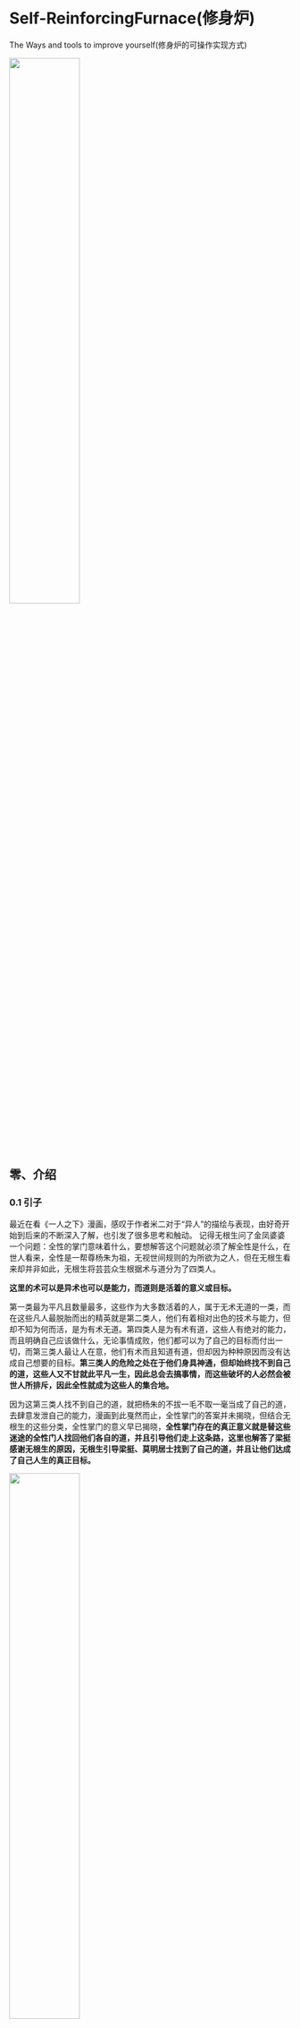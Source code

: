 # Self-ReinforcingFurnace(修身炉)
The Ways and tools to improve yourself(修身炉的可操作实现方式)

<img style="width: 50%" align="center" src="img/修身炉.jpeg" />

## 零、介绍

### 0.1 引子

最近在看《一人之下》漫画，感叹于作者米二对于“异人”的描绘与表现，由好奇开始到后来的不断深入了解，也引发了很多思考和触动。
记得无根生问了金凤婆婆一个问题：全性的掌门意味着什么，要想解答这个问题就必须了解全性是什么，在世人看来，全性是一帮尊杨朱为祖，无视世间规则的为所欲为之人，但在无根生看来却并非如此，无根生将芸芸众生根据术与道分为了四类人。

**这里的术可以是异术也可以是能力，而道则是活着的意义或目标。**

第一类最为平凡且数量最多，这些作为大多数活着的人，属于无术无道的一类，而在这些凡人最脱胎而出的精英就是第二类人，他们有着相对出色的技术与能力，但却不知为何而活，是为有术无道。第四类人是为有术有道，这些人有绝对的能力，而且明确自己应该做什么，无论事情成败，他们都可以为了自己的目标而付出一切，而第三类人最让人在意，他们有术而且知道有道，但却因为种种原因而没有达成自己想要的目标。**第三类人的危险之处在于他们身具神通，但却始终找不到自己的道，这些人又不甘就此平凡一生，因此总会去搞事情，而这些破坏的人必然会被世人所排斥，因此全性就成为这些人的集合地。**

因为这第三类人找不到自己的道，就把杨朱的不拔一毛不取一毫当成了自己的道，去肆意发泄自己的能力，漫画到此戛然而止，全性掌门的答案并未揭晓，但结合无根生的这些分类，全性掌门的意义早已揭晓，**全性掌门存在的真正意义就是替这些迷途的全性门人找回他们各自的道，并且引导他们走上这条路，这里也解答了梁挺感谢无根生的原因，无根生引导梁挺、莫明居士找到了自己的道，并且让他们达成了自己人生的真正目标。**



<img style="width: 50%" align="center" src="img/dao.png" />



### 0.2 “修身炉”的打开方式

事实上，“异人”分成很多种，有些是先天，有些是后天，但是更多的是无法找到自己的“道”与“术”的普通人。
那么普通人想要成为“异人”的后天方式只能是找准某个方向，不断地去突破自己，由此碧游村马村长所做的“修身炉”便是其中一种方式。
回归现实，我们可以类似地，参考古代修身齐家治国平天下的思想，这里将“修身”作为一个最终目标，提供一个可实现操作的若干方式方法作为一个现实可操作的“修身炉”。

此处设计的“修身炉”，类比计算机架构，并抽象人类思维与活动本身，试图建立一个适合高效提升及自身运行方式的高效机制，由此达到“修身”的效果。同时，也希望可以在“修身”的同时不断去追寻属于自己的“道”，以免沦落至于第三类人的境地。

层级结构如下：

分成以下六层

- 1.应用层

- 2.数据层

- 3.传输层

- 4.数据链路层

- 5.核心底层

- 6.物理层

下面所有内容可作为一个指南，亦可作为个人学习笔记的一个模板或纲要，仅作为学习交流之用，一家之言不做其他用途。


## **一、应用层:(内核驱动，硬件支持，扩展应用，精深练习)**

### **1.技能**：

#### 1.1 计算机水平:

##### 1.1.1 数据结构与算法：

##### 1.1.2 编程语言语法：

##### 1.1.3 设计思想：

##### 1.1.4 架构方案：

##### 1.1.5 数据库原理及应用：

##### 1.1.6 操作系统及应用：

##### 1.1.7 编译原理及编译器：

##### 1.1.8 计算机组成原理：

##### 1.1.9 服务器搭建：

##### 1.1.10 云计算相关

##### 1.1.11 计算机视觉

##### 1.1.12 人工智能相关



#### 1.2 阅读/写作水平：

##### 1.2.1 阅读总结：

##### 1.2.2 阅读思考：

##### 1.2.3 阅读技巧：

##### 1.2.4 阅读速度：

##### 1.2.5 文字功底：

##### 1.2.6 修辞手法：



#### **1.3 数学水平**：

##### 1.3.1 概率论与数理统计：

##### 1.3.2 线性代数：

##### 1.3.3 高等数学：

##### 1.3.4 数论：

##### 1.3.5 欧几里得几何：



#### **1.4 设计水平：**

##### 1.4.1 设计理念：

##### 1.4.2 构图技巧：

##### 1.4.3 光影透视：

##### 1.4.4 线条勾勒：

##### 1.4.5 色域/色彩辨识：



#### 1.5**拍摄水平：**

##### 1.5.1 相机基本知识：

##### 1.5.2 拍摄技巧：

  

#### **1.6 声乐水平**：

##### 1.6.1 乐理知识：

##### 1.6.2 旋律：

##### 1.6.3 音阶：  

​              

​                 

#### 1.7 **统筹水平：**

##### 1.7.1 时间规划与管理

##### 1.7.2 精力分配与管理

##### 1.7.3 项目资源配置与进度管理



​         

​         

​          

### **2.精深练习:**

#### 2.1 刻意练习

#### 2.2 技巧加强

#### 2.3 专项练习

#### 2.4 精益求精

​                                 

### 3.**能力**：

#### 3.1 决策能力：

#### 3.2 理财能力：

#### 3.3 表达能力：

#### 3.4 英语口语能力：

#### 3.5 审美能力：

#### 3.6 理解能力：

#### 3.7 推理能力：

#### 3.8 自理能力：



### 4.其他          

#### **4.1素质**：

##### 4.1.1 仕人气质：

##### 4.1.2 绅士风度：



#### **4.2礼仪**：

##### 4.2.1 社交礼仪：

##### 4.2.2 餐桌礼仪：

##### 4.2.3 礼貌用语：



## **二、数据层:(接受传输层的数据)**

​     多维世界的多维媒体

​     真实有效的信息流

   

### **2.1.1 书籍:** 

#### 2.1.1.1 期刊：

#### 2.1.1.2 电子杂志：

#### 2.1.1.3 电子书：

#### 2.1.1.4 纸质书：

​              

### **2.1.2 影像:** 

#### 2.1.2.1 纪录片：

#### 2.1.2.2 电影：

​              

### **2.2.3声乐:** 

#### 2.2.3.1 协奏曲：

#### 2.2.3.2蓝调：

#### 2.2.3.3 巴洛克音乐：

#### 2.2.3.4轻音乐：

#### 2.2.3.5白噪声：

​              

### 2.2.4**数据库存储(大脑记忆)**:

(瞬时记忆、周期记忆、永久记忆、过去回忆)

#### 2.2.4.1 瞬时记忆：

#### 2.2.4.2 周期记忆：

#### 2.2.4.3 永久记忆：

#### 2.2.4.4 过去回忆：

#### 2.2.4.5 美好回忆：

#### 2.2.4.6 独特回忆：

#### 2.2.4.7 亲身经历:



## 三、**传输层:(建立在底层核心之上)**

信息过滤、价值判断、数据分析、提取凝练

信息过滤:(防火墙) 

### 3.1 建立正向反馈的信息流

1.拒绝网文爽文等无脑读物

2.拒绝短视频和综艺

3.拒绝口水歌和网红歌曲

4.任何试图绕过大脑防火墙(不做思考)的信息都是洗脑

​             

### 3.2 价值判断:(if con : true or false)

**具体问题具体分析**

价值排序：但凡不一样的东西，就存在心理或现实意义的排序

尊重程度：自己 > 父母&伴侣 > 孩子 > 他人 

自由程度：独立自由 > 财务自由 > 行动自由

三个“我”: 超我 > 本我 > 自我   

排序要素：(稀有物品，越是罕见，在其排序链上的位置越靠前)(无外乎钱权名色等)

例如：  
钱财：垄断者 > 资产 > 中产 > 无产 

权力：国级 > 省级 > 市级 > 区级 > 县级 > 镇/乡级 > 村级

​		  董事会 > 高管 > 中层 > 基层

外貌：男/女：风华绝代 > 光采照人 > 中人之姿 > 市井之貌

智商：绝代天才 > 天才 > 良才 > 庸才 > 笨蛋 > 智障

​     

**价值取向：**

1.排序链级上层建筑设计游戏规则

2.不能改变规则前先学会适应规则，或改用适合自己的参与方式

3.避开那些留给大众的陷阱(无意义的消费和无回报的投资)

4.不做低俗游戏规则的玩家，跳出既定和社会俗成的价值排序

5.建立自己的体系(知识体系、底层逻辑，行为方式)             

​                          

### 3.3 数据分析：

数因归类：

数据加权：

数据提取：

### 3.4 统计方法：

提取凝练：

凝练主旨：

观点总结：

理性批判：  




## **四、表示层:(驱动及协议(贯穿所有层级))**

人生目标、原动力、未来展望

### 4.1 人生目标：

### 4.2 原动力：

### 4.3 未来展望：

​      

## 五、**核心底层:**(最基本核心)

(建立在物理层之上)

人生观、价值观、世界观、格局、认知、思维方式

### 5.1 人生观：

### 5.2 价值观：

### 5.3 世界观：   

### 5.4 格局：

### 5.5 认知：

### 5.6 思维方式：



## 六、物理层

**硬件配置:(最基本组件)**

### 6.1**身体**

​             生命在于运动

​              运动：

​              

### 6.2 **生产力工具:**

​              移动端设备：

​               桌面级设备：

​                       

### 6.3**开发工具：**

​               软件：

​               系统：windows/linux/unix

​                 

### 6.4**资本储蓄**：

​                 银行卡:

​                 个人信用:

​                             

### 6.5**笔记&博客&开源项目&专利发明：**

​                 笔记/文档： 阅读笔记

​                            思考笔记

​                            学术笔记

​               博客/个人主页:   技术博客 github Page

​               朋友圈:

​                 开源项目：

​                 专利发明：